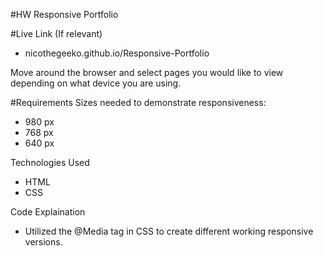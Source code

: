 #HW Responsive Portfolio

#Live Link (If relevant)
* nicothegeeko.github.io/Responsive-Portfolio

Move around the browser and select pages you would like to view depending on what device you are using. 

#Requirements
Sizes needed to demonstrate responsiveness:

* 980 px 
* 768 px
* 640 px

Technologies Used

* HTML
* CSS

Code Explaination
* Utilized the @Media tag in CSS to create different working responsive versions. 
